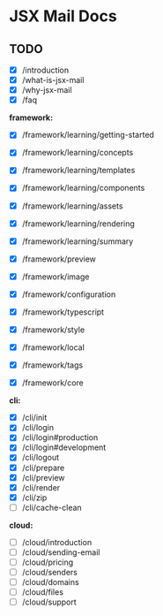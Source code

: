 # JSX Mail Docs

## TODO

- [x] /introduction
- [x] /what-is-jsx-mail
- [x] /why-jsx-mail
- [x] /faq

**framework:**

- [x] /framework/learning/getting-started
- [x] /framework/learning/concepts
- [x] /framework/learning/templates
- [x] /framework/learning/components
- [x] /framework/learning/assets
- [x] /framework/learning/rendering
- [x] /framework/learning/summary

- [x] /framework/preview
- [x] /framework/image
- [x] /framework/configuration
- [x] /framework/typescript
- [x] /framework/style
- [x] /framework/local
- [x] /framework/tags
- [x] /framework/core

**cli:**

- [x] /cli/init
- [x] /cli/login
- [x] /cli/login#production
- [x] /cli/login#development
- [x] /cli/logout
- [x] /cli/prepare
- [x] /cli/preview
- [x] /cli/render
- [x] /cli/zip
- [ ] /cli/cache-clean

**cloud:**

- [ ] /cloud/introduction
- [ ] /cloud/sending-email
- [ ] /cloud/pricing
- [ ] /cloud/senders
- [ ] /cloud/domains
- [ ] /cloud/files
- [ ] /cloud/support
